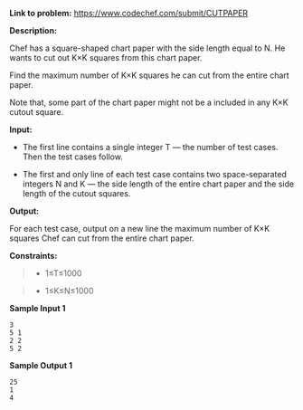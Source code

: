 **Link to problem:** https://www.codechef.com/submit/CUTPAPER

**Description:**

Chef has a square-shaped chart paper with the side length equal to N. He wants to cut out K×K squares from this chart paper.

Find the maximum number of K×K squares he can cut from the entire chart paper.

Note that, some part of the chart paper might not be a included in any K×K cutout square.

**Input:**

- The first line contains a single integer T — the number of test cases. Then the test cases follow.

- The first and only line of each test case contains two space-separated integers N and K — the side length of the entire chart paper and the side length of the cutout squares.

**Output:**

For each test case, output on a new line the maximum number of K×K squares Chef can cut from the entire chart paper.

**Constraints:**
 
 > - 1≤T≤1000
 
 > - 1≤K≤N≤1000
 
**Sample Input 1**

    3
    5 1
    2 2
    5 2

**Sample Output 1**

    25
    1
    4
